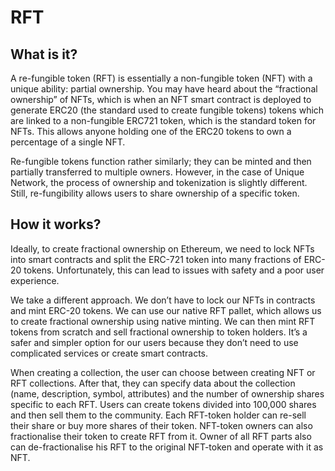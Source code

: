 # RFT

## What is it? 

A re-fungible token (RFT) is essentially a non-fungible token (NFT) with a unique ability: partial ownership. You may have heard about the “fractional ownership” of NFTs, which is when an NFT smart contract is deployed to generate ERC20 (the standard used to create fungible tokens) tokens which are linked to a non-fungible ERC721 token, which is the standard token for NFTs. This allows anyone holding one of the ERC20 tokens to own a percentage of a single NFT.

Re-fungible tokens function rather similarly; they can be minted and then partially transferred to multiple owners. However, in the case of Unique Network, the process of ownership and tokenization is slightly different. Still, re-fungibility allows users to share ownership of a specific token.

## How it works?

Ideally, to create fractional ownership on Ethereum, we need to lock NFTs into smart contracts and split the ERC-721 token into many fractions of ERC-20 tokens. Unfortunately, this can lead to issues with safety and a poor user experience.

We take a different approach. We don’t have to lock our NFTs in contracts and mint ERC-20 tokens. We can use our native RFT pallet, which allows us to create fractional ownership using native minting. We can then mint RFT tokens from scratch and sell fractional ownership to token holders. It’s a safer and simpler option for our users because they don’t need to use complicated services or create smart contracts.

When creating a collection, the user can choose between creating NFT or RFT collections. After that, they can specify data about the collection (name, description, symbol, attributes) and the number of ownership shares specific to each RFT. Users can create tokens divided into 100,000 shares and then sell them to the community. Each RFT-token holder can re-sell their share or buy more shares of their token. NFT-token owners can also fractionalise their token to create RFT from it. Owner of all RFT parts also can de-fractionalise his RFT to the original NFT-token and operate with it as NFT.